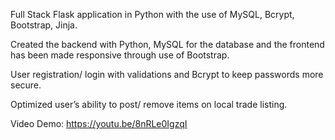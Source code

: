Full Stack Flask application in Python with the use of MySQL, Bcrypt, Bootstrap, Jinja. 

Created the backend with Python, MySQL for the database and the frontend has been made responsive through use of Bootstrap. 

User registration/ login with validations and Bcrypt to keep passwords more secure.   

Optimized user’s ability to post/ remove items on local trade listing.

Video Demo: https://youtu.be/8nRLe0IgzqI
